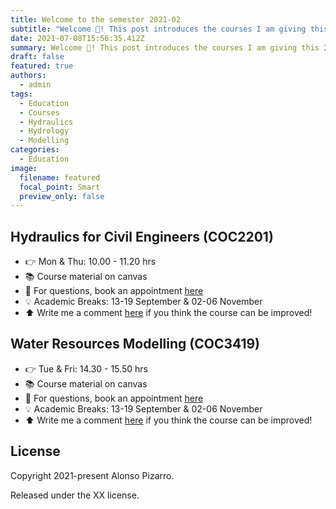 ```yaml
---
title: Welcome to the semester 2021-02
subtitle: "Welcome 👋! This post introduces the courses I am giving this 2021-02 "
date: 2021-07-08T15:56:35.412Z
summary: Welcome 👋! This post introduces the courses I am giving this 2021-02
draft: false
featured: true
authors:
  - admin
tags:
  - Education
  - Courses
  - Hydraulics
  - Hydrology
  - Modelling
categories:
  - Education
image:
  filename: featured
  focal_point: Smart
  preview_only: false
---
```

## Hydraulics for Civil Engineers (COC2201)

* 👉 Mon & Thu: 10.00 - 11.20 hrs
* 📚 Course material on canvas
* 💬 For questions, book an appointment [here](https://alonsopizarro.cl/#contact)
* 💡 Academic Breaks: 13-19 September & 02-06 November
* ⬆️ Write me a comment [here](https://alonsopizarro.cl/#contact) if you think the course can be improved!

## Water Resources Modelling (COC3419)

* 👉 Tue & Fri: 14.30 - 15.50 hrs
* 📚 Course material on canvas
* 💬 For questions, book an appointment [here](https://alonsopizarro.cl/#contact)
* 💡  Academic Breaks: 13-19 September & 02-06 November
* ⬆️ Write me a comment [here](https://alonsopizarro.cl/#contact) if you think the course can be improved!

## License

Copyright 2021-present [](https://georgecushen.com)Alonso Pizarro.

Released under the [](https://github.com/wowchemy/wowchemy-hugo-modules/blob/master/LICENSE.md)XX license.